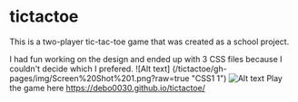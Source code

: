 # tictactoe

This is a two-player tic-tac-toe game that was created as a school project. 

I had fun working on the design and ended up with 3 CSS files because I couldn't decide which I prefered.
![Alt text] (/tictactoe/gh-pages/img/Screen%20Shot%201.png?raw=true "CSS1 1")
![Alt text](https://github.com/debo0030/tictactoe/blob/gh-pages/img/Screen%20Shot%201.png "CSS 1")
Play the game here https://debo0030.github.io/tictactoe/
